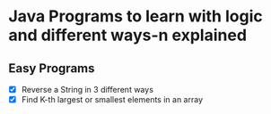 # Java Programs to learn with logic and different ways-n explained

## Easy Programs
- [x] Reverse a String in 3 different ways
- [x] Find K-th largest or smallest elements in an array